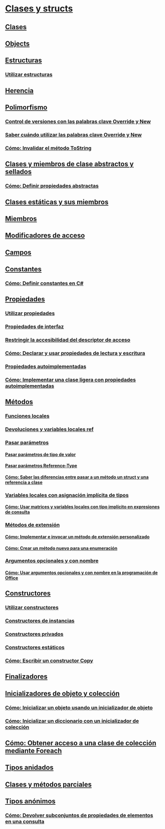 # [Clases y structs](index.md)
## [Clases](classes.md)
## [Objects](objects.md)
## [Estructuras](structs.md)
### [Utilizar estructuras](using-structs.md)
## [Herencia](inheritance.md)
## [Polimorfismo](polymorphism.md)
### [Control de versiones con las palabras clave Override y New](versioning-with-the-override-and-new-keywords.md)
### [Saber cuándo utilizar las palabras clave Override y New](knowing-when-to-use-override-and-new-keywords.md)
### [Cómo: Invalidar el método ToString](how-to-override-the-tostring-method.md)
## [Clases y miembros de clase abstractos y sellados](abstract-and-sealed-classes-and-class-members.md)
### [Cómo: Definir propiedades abstractas](how-to-define-abstract-properties.md)
## [Clases estáticas y sus miembros](static-classes-and-static-class-members.md)
## [Miembros](members.md)
## [Modificadores de acceso](access-modifiers.md)
## [Campos](fields.md)
## [Constantes](constants.md)
### [Cómo: Definir constantes en C#](how-to-define-constants.md)
## [Propiedades](properties.md)
### [Utilizar propiedades](using-properties.md)
### [Propiedades de interfaz](interface-properties.md)
### [Restringir la accesibilidad del descriptor de acceso](restricting-accessor-accessibility.md)
### [Cómo: Declarar y usar propiedades de lectura y escritura](how-to-declare-and-use-read-write-properties.md)
### [Propiedades autoimplementadas](auto-implemented-properties.md)
### [Cómo: Implementar una clase ligera con propiedades autoimplementadas](how-to-implement-a-lightweight-class-with-auto-implemented-properties.md)
## [Métodos](methods.md)
### [Funciones locales](local-functions.md)
### [Devoluciones y variables locales ref](ref-returns.md)
### [Pasar parámetros](passing-parameters.md)
#### [Pasar parámetros de tipo de valor](passing-value-type-parameters.md)
#### [Pasar parámetros Reference-Type](passing-reference-type-parameters.md)
#### [Cómo: Saber las diferencias entre pasar a un método un struct y una referencia a clase](how-to-know-the-difference-passing-a-struct-and-passing-a-class-to-a-method.md)
### [Variables locales con asignación implícita de tipos](implicitly-typed-local-variables.md)
#### [Cómo: Usar matrices y variables locales con tipo implícito en expresiones de consulta](how-to-use-implicitly-typed-local-variables-and-arrays-in-a-query-expression.md)
### [Métodos de extensión](extension-methods.md)
#### [Cómo: Implementar e invocar un método de extensión personalizado](how-to-implement-and-call-a-custom-extension-method.md)
#### [Cómo: Crear un método nuevo para una enumeración](how-to-create-a-new-method-for-an-enumeration.md)
### [Argumentos opcionales y con nombre](named-and-optional-arguments.md)
#### [Cómo: Usar argumentos opcionales y con nombre en la programación de Office](how-to-use-named-and-optional-arguments-in-office-programming.md)
## [Constructores](constructors.md)
### [Utilizar constructores](using-constructors.md)
### [Constructores de instancias](instance-constructors.md)
### [Constructores privados](private-constructors.md)
### [Constructores estáticos](static-constructors.md)
### [Cómo: Escribir un constructor Copy](how-to-write-a-copy-constructor.md)
## [Finalizadores](destructors.md)
## [Inicializadores de objeto y colección](object-and-collection-initializers.md)
### [Cómo: Inicializar un objeto usando un inicializador de objeto](how-to-initialize-objects-by-using-an-object-initializer.md)
### [Cómo: Inicializar un diccionario con un inicializador de colección](how-to-initialize-a-dictionary-with-a-collection-initializer.md)
## [Cómo: Obtener acceso a una clase de colección mediante Foreach](how-to-access-a-collection-class-with-foreach.md)
## [Tipos anidados](nested-types.md)
## [Clases y métodos parciales](partial-classes-and-methods.md)
## [Tipos anónimos](anonymous-types.md)
### [Cómo: Devolver subconjuntos de propiedades de elementos en una consulta](how-to-return-subsets-of-element-properties-in-a-query.md)
